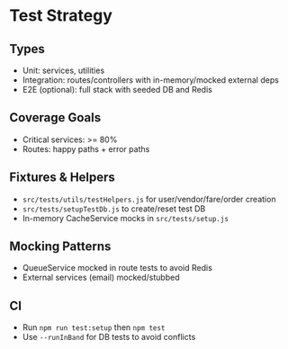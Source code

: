 # Test Strategy

## Types
- Unit: services, utilities
- Integration: routes/controllers with in-memory/mocked external deps
- E2E (optional): full stack with seeded DB and Redis

## Coverage Goals
- Critical services: >= 80%
- Routes: happy paths + error paths

## Fixtures & Helpers
- `src/tests/utils/testHelpers.js` for user/vendor/fare/order creation
- `src/tests/setupTestDb.js` to create/reset test DB
- In-memory CacheService mocks in `src/tests/setup.js`

## Mocking Patterns
- QueueService mocked in route tests to avoid Redis
- External services (email) mocked/stubbed

## CI
- Run `npm run test:setup` then `npm test`
- Use `--runInBand` for DB tests to avoid conflicts
